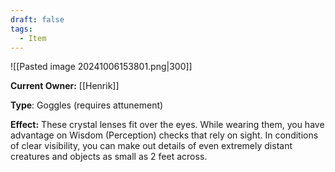 ```yaml
---
draft: false
tags:
  - Item
---
```

![[Pasted image 20241006153801.png|300]]

**Current Owner:** [[Henrik]]

**Type**: Goggles (requires attunement)

**Effect:** These crystal lenses fit over the eyes. While wearing them, you have advantage on Wisdom (Perception) checks that rely on sight. In conditions of clear visibility, you can make out details of even extremely distant creatures and objects as small as 2 feet across.
